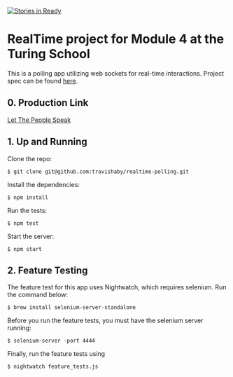[![Stories in Ready](https://badge.waffle.io/travishaby/realtime-polling.png?label=ready&title=Ready)](https://waffle.io/travishaby/realtime-polling)
# RealTime project for Module 4 at the Turing School

This is a polling app utilizing web sockets for real-time interactions. Project spec can be found [here](https://github.com/turingschool/curriculum/blob/master/source/projects/real_time.markdown).

## 0. Production Link

[Let The People Speak](http://let-the-people-speak.herokuapp.com)

## 1. Up and Running

Clone the repo:

```
$ git clone git@github.com:travishaby/realtime-polling.git
```

Install the dependencies:

```
$ npm install
```

Run the tests:

```
$ npm test
```

Start the server:

```
$ npm start
```

## 2. Feature Testing

The feature test for this app uses Nightwatch, which requires selenium. Run the command below:
```
$ brew install selenium-server-standalone
```
Before you run the feature tests, you must have the selenium server running:
```
$ selenium-server -port 4444
```
Finally, run the feature tests using
```
$ nightwatch feature_tests.js
```
